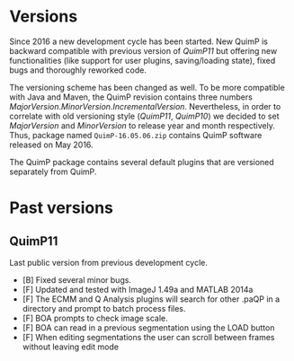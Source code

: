 # Versions

Since 2016 a new development cycle has been started. New QuimP is backward compatible with previous version of  _QuimP11_ but offering new functionalities (like support for user plugins, saving/loading state), fixed bugs and thoroughly reworked code.

The versioning scheme has been changed as well. To be more compatible with Java and Maven, the QuimP revision contains three numbers _MajorVersion_._MinorVersion_._IncrementalVersion_. Nevertheless, in order to correlate with old versioning style (_QuimP11_, _QuimP10_) we decided to set _MajorVersion_ and _MinorVersion_ to release year and month respectively. Thus, package named `QuimP-16.05.06.zip` contains QuimP software released on May 2016. 

The QuimP package contains several default plugins that are versioned separately from QuimP. 

# Past versions 

## QuimP11
Last public version from previous development cycle.
* [B] Fixed several minor bugs.
* [F] Updated and tested with ImageJ 1.49a and MATLAB 2014a
* [F] The ECMM and Q Analysis plugins will search for other .paQP in a directory and prompt to batch process files.
* [F] BOA prompts to check image scale.
* [F] BOA can read in a previous segmentation using the LOAD button
* [F] When editing segmentations the user can scroll between frames without leaving edit mode

